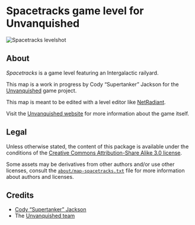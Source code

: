Spacetracks game level for Unvanquished
=======================================

![Spacetracks levelshot](meta/spacetracks/spacetracks.png)


About
-----

_Spacetracks_ is a game level featuring an Intergalactic railyard.

This map is a work in progress by Cody “Supertanker” Jackson for the [Unvanquished](https://unvanquished.net) game project.

This map is meant to be edited with a level editor like [NetRadiant](https://netradiant.gitlab.io/).

Visit the [Unvanquished website](https://unvanquished.net/) for more information about the game itself.


Legal
-----

Unless otherwise stated, the content of this package is available under the conditions of the [Creative Commons Attribution-Share Alike 3.0 license](https://creativecommons.org/licenses/by-sa/3.0/).

Some assets may be derivatives from other authors and/or use other licenses, consult the [`about/map-spacetracks.txt`](about/map-spacetracks.txt) file for more information about authors and licenses.


Credits
-------

- [Cody “Supertanker” Jackson](https://jacksontech.net)
- The [Unvanquished team](https://unvanquished.net/about/)

